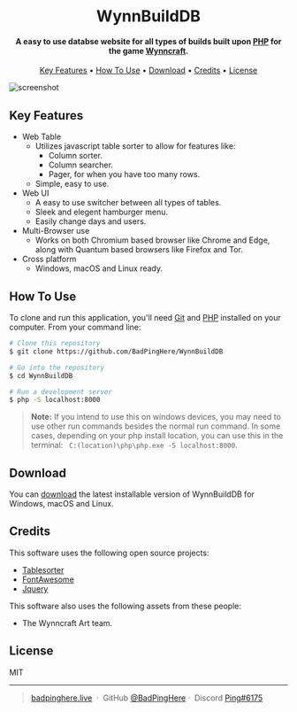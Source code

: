 <h1 align="center">
  WynnBuildDB
  <br>
</h1>

<h4 align="center">A easy to use databse website for all types of builds built upon <a href="https://www.php.net/" target="_blank">PHP</a> for the game <a href="https://wynncraft.com/" target="_blank">Wynncraft</a>.</h4>

<p align="center">
  <a href="#key-features">Key Features</a> •
  <a href="#how-to-use">How To Use</a> •
  <a href="#download">Download</a> •
  <a href="#credits">Credits</a> •
  <a href="#license">License</a>
</p>

![screenshot](https://cdn.upload.systems/uploads/5jqKu6uB.png)

## Key Features

- Web Table
  - Utilizes javascript table sorter to allow for features like:
    - Column sorter.
    - Column searcher.
    - Pager, for when you have too many rows.
  - Simple, easy to use.
- Web UI
  - A easy to use switcher between all types of tables.
  - Sleek and elegent hamburger menu.
  - Easily change days and users.
- Multi-Browser use
  - Works on both Chromium based browser like Chrome and Edge, along with Quantum based browsers like Firefox and Tor.
- Cross platform
  - Windows, macOS and Linux ready.

## How To Use

To clone and run this application, you'll need [Git](https://git-scm.com) and [PHP](https://www.php.net/) installed on your computer. From your command line:

```bash
# Clone this repository
$ git clone https://github.com/BadPingHere/WynnBuildDB

# Go into the repository
$ cd WynnBuildDB

# Run a development server
$ php -S localhost:8000
```

> **Note:**
> If you intend to use this on windows devices, you may need to use other run commands besides the normal run command. In some cases, depending on your php install location, you can use this in the terminal: ` C:(location)\php\php.exe -S localhost:8000`.

## Download

You can [download](https://github.com/BadPingHere/WynnBuildDB/releases/latest) the latest installable version of WynnBuildDB for Windows, macOS and Linux.

## Credits

This software uses the following open source projects:

- [Tablesorter](https://mottie.github.io/tablesorter/docs/example-pager.html)
- [FontAwesome](https://fontawesome.com/)
- [Jquery](https://jquery.com/)

This software also uses the following assets from these people:

- The Wynncraft Art team.

## License

MIT

---

> [badpinghere.live](https://badpinghere.live) &nbsp;&middot;&nbsp;
> GitHub [@BadPingHere](https://github.com/BadPingHere)&nbsp;&middot;&nbsp;
> Discord [Ping#6175](https://discord.com/users/736028271153512489)
